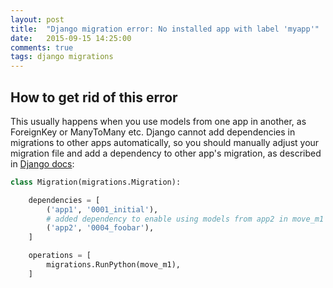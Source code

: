 ```yaml
---
layout: post
title:  "Django migration error: No installed app with label 'myapp'"
date:   2015-09-15 14:25:00
comments: true
tags: django migrations
---
```

## How to get rid of this error
This usually happens when you use models from one app in another, as ForeignKey or ManyToMany etc. Django cannot add dependencies in migrations to other apps automatically, so you should manually adjust your migration file and add a dependency to other app's migration, as described in [Django docs](https://docs.djangoproject.com/en/dev/topics/migrations/#accessing-models-from-other-apps):

```python
class Migration(migrations.Migration):

    dependencies = [
        ('app1', '0001_initial'),
        # added dependency to enable using models from app2 in move_m1
        ('app2', '0004_foobar'),
    ]

    operations = [
        migrations.RunPython(move_m1),
    ]
```
